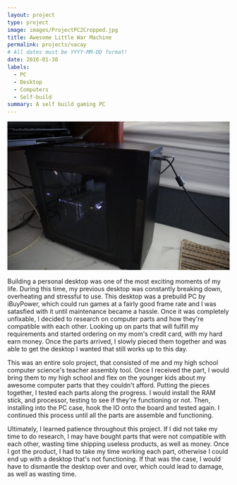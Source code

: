 ```yaml
---
layout: project
type: project
image: images/ProjectPC2Cropped.jpg
title: Awesome Little War Machine 
permalink: projects/vacay
# All dates must be YYYY-MM-DD format!
date: 2016-01-30
labels:
  - PC
  - Desktop
  - Computers
  - Self-build
summary: A self build gaming PC
---
```


<img class="ui medium right floated rounded image" src="../images/Project_PC2.JPG">

Building a personal desktop was one of the most exciting moments of my life. During this time, my previous desktop was constantly breaking down, overheating and stressful to use. This desktop was a prebuild PC by iBuyPower, which could run games at a fairly good frame rate and I was satasfied with it until maintenance became a hassle. Once it was completely unfixable, I decided to research on computer parts and how they're compatible with each other. Looking up on parts that will fulfill my requirements and started ordering on my mom's credit card, with my hard earn money. Once the parts arrived, I slowly pieced them together and was able to get the desktop I wanted that still works up to this day.

This was an entire solo project, that consisted of me and my high school computer science's teacher assembly tool. Once I received the part, I would bring them to my high school and flex on the younger kids about my awesome computer parts that they couldn't afford. Putting the pieces together, I tested each parts along the progress. I would install the RAM stick, and processor, testing to see if they're functioning or not. Then, installing into the PC case, hook the IO onto the board and tested again. I continued this process until all the parts are assemble and functioning.

Ultimately, I learned patience throughout this project. If I did not take my time to do research, I may have bought parts that were not compatible with each other, wasting time shipping useless products, as well as money. Once I got the product, I had to take my time working each part, otherwise I could end up with a desktop that's not functioning. If that was the case, I would have to dismantle the desktop over and over, which could lead to damage, as well as wasting time. 
